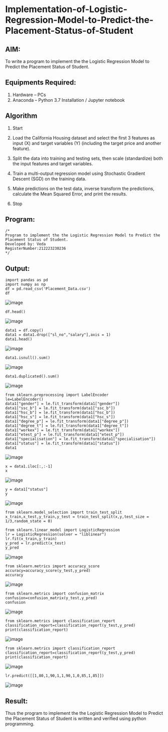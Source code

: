 # Implementation-of-Logistic-Regression-Model-to-Predict-the-Placement-Status-of-Student

## AIM:
To write a program to implement the the Logistic Regression Model to Predict the Placement Status of Student.

## Equipments Required:
1. Hardware – PCs
2. Anaconda – Python 3.7 Installation / Jupyter notebook

## Algorithm
1. Start

2. Load the California Housing dataset and select the first 3 features as input (X) and target variables (Y) (including the target price and another feature).

3. Split the data into training and testing sets, then scale (standardize) both the input features and target variables.

4. Train a multi-output regression model using Stochastic Gradient Descent (SGD) on the training data.

5. Make predictions on the test data, inverse transform the predictions, calculate the Mean Squared Error, and print the results.

6. Stop
## Program:
```
/*
Program to implement the the Logistic Regression Model to Predict the Placement Status of Student.
Developed by: Veda
RegisterNumber:212223230236  
*/
```
## Output:
```
import pandas as pd
import numpy as np 
df = pd.read_csv('Placement_Data.csv')
df
```
![image](https://github.com/user-attachments/assets/1cc9e922-a4d2-48a9-89b9-eda08a08f3de)

```
df.head()
```
![image](https://github.com/user-attachments/assets/fae079cf-9ba5-4721-b01f-15da83b0f5e2)

```
data1 = df.copy()
data1 = data1.drop(["sl_no","salary"],axis = 1)
data1.head()
```
![image](https://github.com/user-attachments/assets/1bbb3028-fb3d-44e2-9f6d-af91d550d30d)

```
data1.isnull().sum()
```
![image](https://github.com/user-attachments/assets/e0f9c5f7-d6e3-46cf-92bd-c8b6ba6477af)

```
data1.duplicated().sum()
```
![image](https://github.com/user-attachments/assets/76e92ace-8bdb-4c5f-b5bd-2f1ef5592ad2)

```
from sklearn.preprocessing import LabelEncoder
le=LabelEncoder()
data1["gender"] = le.fit_transform(data1["gender"])
data1["ssc_b"] = le.fit_transform(data1["ssc_b"])
data1["hsc_b"] = le.fit_transform(data1["hsc_b"])
data1["hsc_s"] = le.fit_transform(data1["hsc_s"])
data1["degree_p"] = le.fit_transform(data1["degree_p"])
data1["degree_t"] = le.fit_transform(data1["degree_t"])
data1["workex"] = le.fit_transform(data1["workex"])
data1["etest_p"] = le.fit_transform(data1["etest_p"])
data1["specialisation"] = le.fit_transform(data1["specialisation"])
data1["status"] = le.fit_transform(data1["status"])
data1
```
![image](https://github.com/user-attachments/assets/4912bd17-f5b6-47b2-b884-0de40b62e1c3)

```
x = data1.iloc[:,:-1]
x
```
![image](https://github.com/user-attachments/assets/0bc4c153-6cb9-4d93-8dc1-900c024c249d)

```
y = data1["status"]
y
```
![image](https://github.com/user-attachments/assets/891451e0-cd8d-471a-913f-a78e8d88c13e)
```
from sklearn.model_selection import train_test_split
x_train,x_test,y_train,y_test = train_test_split(x,y,test_size = 1/3,random_state = 0)
```
```
from sklearn.linear_model import LogisticRegression
lr = LogisticRegression(solver = "liblinear")
lr.fit(x_train,y_train)
y_pred = lr.predict(x_test)
y_pred
```
![image](https://github.com/user-attachments/assets/d9b5988e-ce66-4551-9a6f-ed5209d78bac)

```
from sklearn.metrics import accuracy_score
accuracy=accuracy_score(y_test,y_pred)
accuracy
```
![image](https://github.com/user-attachments/assets/e0908e3d-0934-40fd-b5e3-a70366e0e244)

```
from sklearn.metrics import confusion_matrix
confusion=confusion_matrix(y_test,y_pred)
confusion
```
![image](https://github.com/user-attachments/assets/484fe291-30fc-4583-84ff-a20c0ac3029e)

```
from sklearn.metrics import classification_report
classification_report=classification_report(y_test,y_pred)
print(classification_report)
```
![image](https://github.com/user-attachments/assets/4ae5d1cb-4171-4b87-8d5f-76682cd4c64f)

```
from sklearn.metrics import classification_report
classification_report=classification_report(y_test,y_pred)
print(classification_report)
```
![image](https://github.com/user-attachments/assets/905f8ee9-09ab-458a-a8b2-d5a85f8c2b3e)

```
lr.predict([[1,80,1,90,1,1,90,1,0,85,1,85]])
```
![image](https://github.com/user-attachments/assets/f24cae65-e256-47ee-97bc-fc2619e50076)

## Result:
Thus the program to implement the the Logistic Regression Model to Predict the Placement Status of Student is written and verified using python programming.
